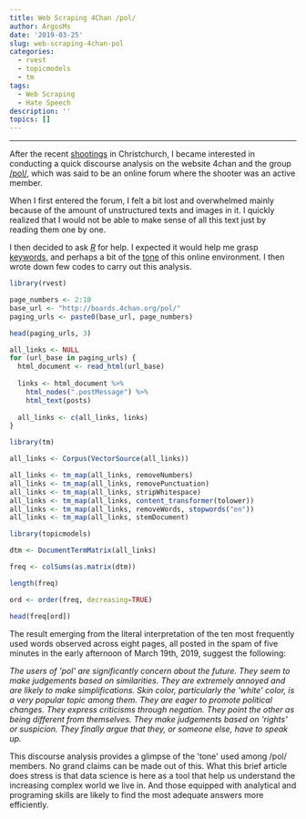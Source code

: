```yaml
---
title: Web Scraping 4Chan /pol/
author: ArgosMs
date: '2019-03-25'
slug: web-scraping-4chan-pol
categories:
  - rvest
  - topicmodels
  - tm
tags:
  - Web Scraping
  - Hate Speech
description: ''
topics: []
---
```


***

After the recent [shootings](https://nypost.com/2019/03/14/new-zealand-mosque-shooter-livestreamed-killings-on-facebook/) in Christchurch, I became interested in conducting a quick discourse analysis on the website 4chan and the group [/pol/](http://boards.4chan.org/pol/), which was said to be an online forum where the shooter was an active member.

When I first entered the forum, I felt a bit lost and overwhelmed mainly because of the amount of unstructured texts and images in it. I quickly realized that I would not be able to make sense of all this text just by reading them one by one.

I then decided to ask [*R*](https://cran.r-project.org/web/packages/rvest/rvest.pdf) for help. I expected it would help me grasp [keywords](https://cran.r-project.org/web/packages/tm/index.html), and perhaps a bit of the [tone](https://cran.r-project.org/web/packages/topicmodels/index.html) of this online environment. I then wrote down few codes to carry out this analysis.

```r
library(rvest)

page_numbers <- 2:10 
base_url <- "http://boards.4chan.org/pol/"
paging_urls <- paste0(base_url, page_numbers)

head(paging_urls, 3)

all_links <- NULL
for (url_base in paging_urls) {
  html_document <- read_html(url_base)
  
  links <- html_document %>%
    html_nodes(".postMessage") %>%
    html_text(posts)
  
  all_links <- c(all_links, links)
}

library(tm)

all_links <- Corpus(VectorSource(all_links))

all_links <- tm_map(all_links, removeNumbers)
all_links <- tm_map(all_links, removePunctuation)
all_links <- tm_map(all_links, stripWhitespace)
all_links <- tm_map(all_links, content_transformer(tolower))
all_links <- tm_map(all_links, removeWords, stopwords("en"))
all_links <- tm_map(all_links, stemDocument)

library(topicmodels)

dtm <- DocumentTermMatrix(all_links)

freq <- colSums(as.matrix(dtm))

length(freq)

ord <- order(freq, decreasing=TRUE)

head(freq[ord])
```

The result emerging from the literal interpretation of the ten most frequently used words observed across eight pages, all posted in the spam of five minutes in the early afternoon of March 19th, 2019, suggest the following:

*The users of 'pol' are significantly concern about the future. They seem to make judgements based on similarities. They are extremely annoyed and are likely to make simplifications. Skin color, particularly the 'white' color, is a very popular topic among them. They are eager to promote political changes. They express criticisms through negation. They point the other as being different from themselves. They make judgements based on 'rights' or suspicion. They finally argue that they, or someone else, have to speak up.*

This discourse analysis provides a glimpse of the 'tone' used among /pol/ members. No grand claims can be made out of this. What this brief article does stress is that data science is here as a tool that help us understand the increasing complex world we live in. And those equipped with analytical and programing skills are likely to find the most adequate answers more efficiently.



